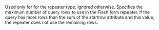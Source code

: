 Used only for for the repeater type; ignored otherwise.
            Specifies the maximum number of query rows to use in
            the Flash form repeater. If the query has more rows than
            the sum of the startrow attribute and this value, the
            repeater does not use the remaining rows.